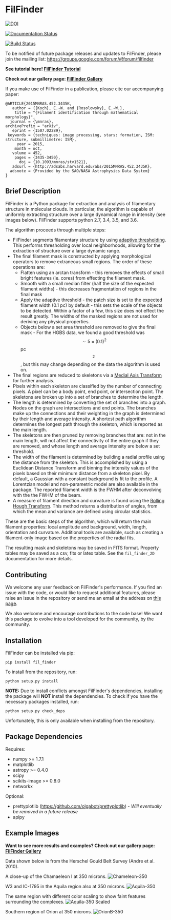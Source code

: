 FilFinder
=========

[![DOI](https://zenodo.org/badge/9172/e-koch/FilFinder.svg)](http://dx.doi.org/10.5281/zenodo.18463)

[![Documentation Status](https://readthedocs.org/projects/fil-finder/badge/?version=latest)](https://readthedocs.org/projects/fil-finder/?badge=latest)

[![Build Status](https://travis-ci.org/e-koch/FilFinder.svg?branch=master)](https://travis-ci.org/e-koch/FilFinder)

To be notified of future package releases and updates to FilFinder, please join the mailing list: https://groups.google.com/forum/#!forum/filfinder

**See tutorial here! [FilFinder Tutorial](http://nbviewer.ipython.org/github/e-koch/FilFinder/blob/master/examples/FilFinder%20Tutorial.ipynb)**

**Check out our gallery page: [FilFinder Gallery](http://e-koch.github.io/FilFinder_Results/)**

If you make use of FilFinder in a publication, please cite our accompanying paper:
```
@ARTICLE{2015MNRAS.452.3435K,
   author = {{Koch}, E.~W. and {Rosolowsky}, E.~W.},
    title = "{Filament identification through mathematical morphology}",
  journal = {\mnras},
archivePrefix = "arXiv",
   eprint = {1507.02289},
 keywords = {techniques: image processing, stars: formation, ISM: structure, submillimetre: ISM},
     year = 2015,
    month = oct,
   volume = 452,
    pages = {3435-3450},
      doi = {10.1093/mnras/stv1521},
   adsurl = {http://adsabs.harvard.edu/abs/2015MNRAS.452.3435K},
  adsnote = {Provided by the SAO/NASA Astrophysics Data System}
}
```

Brief Description
-----------------

FilFinder is a Python package for extraction and analysis of filamentary structure in molecular clouds. In particular, the algorithm is capable of uniformly extracting structure over a large dynamical range in intensity (see images below). FilFinder supports python 2.7, 3.4, 3.5, and 3.6.

The algorithm proceeds through multiple steps:

* FilFinder segments filamentary structure by using [adaptive thresholding](http://scikit-image.org/docs/dev/auto_examples/plot_threshold_adaptive.html). This performs thresholding over local neighborhoods, allowing for the extraction of structure over a large dynamic range.
* The final filament mask is constructed by applying morphological operators to remove extraneous small regions. The order of these operations are:
    * Flatten using an arctan transform - this removes the effects of small bright features (ie. cores) from effecting the filament mask.
    * Smooth with a small median filter (half the size of the expected filament widths) - this decreases fragmentation of regions in the final mask 
    * Apply the adaptive threshold - the patch size is set to the expected filament width (0.1 pc) by default - this sets the scale of the objects to be detected. Within a factor of a few, this size does not effect the result greatly. The widths of the masked regions are not used for deriving any physical properties.
    * Objects below a set area threshold are removed to give the final mask - For the HGBS data, we found a good threshold was $$\sim 5\times(0.1)^2$$ pc$$^2$$, but this may change depending on the data the algorithm is used on.
* The final regions are reduced to skeletons via a [Medial Axis Transform](http://scikit-image.org/docs/dev/auto_examples/plot_medial_transform.html) for further analysis.
* Pixels within each skeleton are classified by the number of connecting pixels. A pixel can be a body point, end point, or intersection point. The skeletons are broken up into a set of branches to determine the length.
* The length is determined by converting the set of branches into a graph. Nodes on the graph are intersections and end points. The branches make up the connections and their weighting in the graph is determined by their length and average intensity. A shortest path algorithm determines the longest path through the skeleton, which is reported as the main length.
* The skeletons are then pruned by removing branches that are: not in the main length, will not affect the connectivity of the entire graph if they are removed, and whose length and average intensity are below a set threshold. 
* The width of the filament is determined by building a radial profile using the distance from the skeleton. This is accomplished by using a Euclidean Distance Transform and binning the intensity values of the pixels based on their minimum distance from a skeleton pixel. By default, a Gaussian with a constant background is fit to the profile. A Lorentzian model and non-parametric model are also available in the package. The reported filament width is the FWHM after deconvolving with the the FWHM of the beam.
* A measure of filament direction and curvature is found using the [Rolling Hough Transform](http://adsabs.harvard.edu/abs/2014ApJ...789...82C). This method returns a distribution of angles, from which the mean and variance are  defined using circular statistics.

These are the basic steps of the algorithm, which will return the main filament properties: local amplitude and background, width, length, orientation and curvature. Additional tools are available, such as creating a filament-only image based on the properties of the radial fits.

The resulting mask and skeletons may be saved in FITS format. Property tables may be saved as a csv, fits or latex table. See the ```fil_finder_2D``` documentation for more details.


Contributing
------------

We welcome any user feedback on FilFinder's performance. If you find an issue with the code, or would like to request additional features, please raise an issue in the repository or send me an email at the address on [this page](https://github.com/e-koch).

We also welcome and encourage contributions to the code base! We want this package to evolve into a tool developed for the community, by the community.

Installation
------------

FilFinder can be installed via pip:

```
pip install fil_finder
```

To install from the repository, run:
```
python setup.py install
```

**NOTE:** Due to install conflicts amongst FilFinder's dependencies, installing the package will **NOT** install the dependencies. To check if you have the necessary packages installed, run:
```
python setup.py check_deps
```
Unfortunately, this is only available when installing from the repository.

Package Dependencies
--------------------

Requires:

 *   numpy >= 1.7.1
 *   matplotlib
 *   astropy >= 0.4.0
 *   scipy
 *   scikits-image >= 0.8.0
 *   networkx

Optional:

 *  prettyplotlib (https://github.com/olgabot/prettyplotlib) - *Will eventually be removed in a future release*
 *  aplpy

Example Images
--------------
**Want to see more results and examples? Check out our gallery page: [FilFinder Gallery](http://e-koch.github.io/FilFinder_Results/)**

Data shown below is from the Herschel Gould Belt Survey (Andre et al. 2010).

A close-up of the Chamaeleon I at 350 microns.
![Chameleon-350](images/chamaeleon-350_closeup.png "Chameleon-350")


W3 and IC-1795 in the Aquila region also at 350 microns.
![Aquila-350](images/aquila-350_closeup.png "Aquila-350")

The same region with different color scaling to show faint features surrounding the complexes.
![Aquila-350 Scaled](images/aquila-350_closeup_faint.png "Aquila-350 Scaled")


Southern region of Orion at 350 microns.
![OrionB-350](images/orionB-350_closeup.png "OrionB-350")

